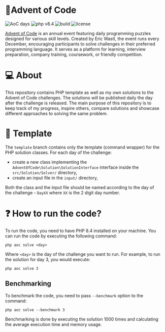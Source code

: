 # 🎄Advent of Code

![AoC days](https://img.shields.io/github/commits-since/sklimaszewski/adventofcode-php/aoc-2024/main?label=%E2%AD%90%20AoC%202024%20Days&color=%23009900)
![php v8.4](https://shields.io/badge/php-8.4-blue?logo=php)
![build](https://img.shields.io/github/actions/workflow/status/sklimaszewski/adventofcode-php/code-quality.yaml)
![license](https://img.shields.io/github/license/sklimaszewski/adventofcode-php)

[Advent of Code](https://adventofcode.com/) is an annual event featuring daily programming puzzles designed for various
skill levels. Created by Eric Wastl, the event runs every December, encouraging participants to solve challenges in
their preferred programming language. It serves as a platform for learning, interview preparation, company training,
coursework, or friendly competition.

# 💻 About

This repository contains PHP template as well as my own solutions to the Advent of Code challenges. The solutions
will be published daily the day after the challenge is released. The main purpose of this repository is to
keep track of my progress, inspire others, compare solutions and showcase different approaches to solving the same
problem.

# 🧱 Template

The `template` branch contains only the template (command wrapper) for the PHP solution classes.
For each day of the challenge:

- create a new class implementing the `AdventOfCode\Solution\SolutionInterface` interface inside the
  `src/Solution/Solver/` directory,
- create an input file in the `input/` directory,

Both the class and the input file should be named according to the day of the challenge - `DayXX` where `XX` is the 2
digit day number.

# ❓ How to run the code?

To run the code, you need to have PHP 8.4 installed on your machine. You can run the code by executing the following
command:

```shell
php aoc solve <day>
```

Where `<day>` is the day of the challenge you want to run. For example, to run the solution for day 3, you would
execute:

```shell
php aoc solve 3
```

## Benchmarking

To benchmark the code, you need to pass `--benchmark` option to the command:

```shell
php aoc solve --benchmark 3
```

Benchmarking is done by executing the solution 1000 times and calculating the average execution time and memory usage.
